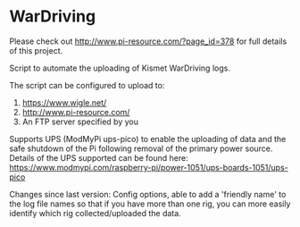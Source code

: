 # WarDriving

Please check out http://www.pi-resource.com/?page_id=378 for full details of this project.

Script to automate the uploading of Kismet WarDriving logs.

The script can be configured to upload to:
  1. https://www.wigle.net/
  2. http://www.pi-resource.com/
  3. An FTP server specified by you

Supports UPS (ModMyPi ups-pico) to enable the uploading of data and the safe shutdown of the Pi following removal of the primary power source. Details of the UPS supported can be found here: https://www.modmypi.com/raspberry-pi/power-1051/ups-boards-1051/ups-pico

Changes since last version:
   Config options, able to add a 'friendly name' to the log file names so that if you have more than one rig, you can more easily identify which rig collected/uploaded the data.
